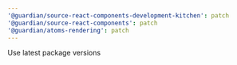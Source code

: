 ```yaml
---
'@guardian/source-react-components-development-kitchen': patch
'@guardian/source-react-components': patch
'@guardian/atoms-rendering': patch
---
```


Use latest package versions
